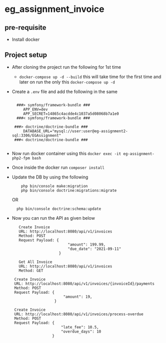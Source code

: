 # eg_assignment_invoice
## pre-requisite 
* Install docker

## Project setup
* After cloning the project run the following for 1st time
  * `docker-compose up -d --build` this will take time for the first time and later on run the only this `docker-compose up -d`
  
*  Create a `.env` file and add the following in the same 
   ```

     ###> symfony/framework-bundle ### 
        APP_ENV=dev
        APP_SECRET=14865c4acdde4c1037a5d08068b7a1e0
     ###< symfony/framework-bundle ### 
    
    ###> doctrine/doctrine-bundle ###
        DATABASE_URL="mysql://user:user@eg-assignment2-sql:3306/EGAssignment"
    ###< doctrine/doctrine-bundle ###
    
   
   ```
* Now run docker container using this `docker exec -it eg-assignment-php2-fpm bash`
* Once inside the docker run `composer install`   
* Update the DB by using the following
    ```
        php bin/console make:migration
        php bin/console doctrine:migrations:migrate
    ```
  OR 
  ```
    php bin/console doctrine:schema:update
  ```
* Now you can run the API as given below
    ```
       Create Invoice
       URL: http://localhost:8080/api/v1/invoices
       Method: POST
       Request Payload: {
                             "amount": 199.99,
                             "due_date": "2021-09-11"
                         } 
    ```
    ```
       Get All Invoice
       URL: http://localhost:8080/api/v1/invoices
       Method: GET
    ```
    ```
     Create Invoice
     URL: http://localhost:8080/api/v1/invoices/{invoiceId}/payments
     Method: POST
     Request Payload: {
                           "amount": 19,
                       } 
    ```
    ```
     Create Invoice
     URL: http://localhost:8080/api/v1/invoices/process-overdue
     Method: POST
     Request Payload: {
                          "late_fee": 10.5,
                          "overdue_days": 10
                      }
    ```
